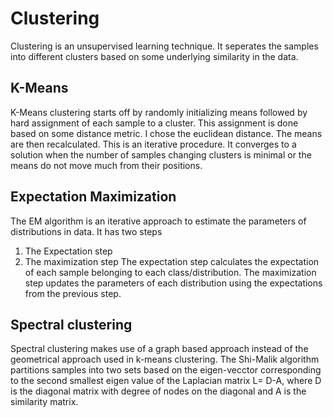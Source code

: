 # Clustering
Clustering is an unsupervised learning technique. It seperates the samples into different clusters based on some underlying similarity in the data.

## K-Means
K-Means clustering starts off by randomly initializing means followed by hard assignment of each sample to a cluster. This assignment is done based on some distance metric. I chose the euclidean distance.
The means are then recalculated. This is an iterative procedure. It converges to a solution when the number of samples changing clusters is minimal or the means do not move much from their positions.

## Expectation Maximization
The EM algorithm is an iterative approach to estimate the parameters of distributions in data. It has two steps
  1) The Expectation step
  2) The maximization step
The expectation step calculates the expectation of each sample belonging to each class/distribution. The maximization step updates the parameters of each distribution using the expectations from the previous step.

## Spectral clustering
Spectral clustering makes use of a graph based approach instead of the geometrical approach used in k-means clustering.
The Shi-Malik algorithm partitions samples into two sets based on the eigen-vecctor corresponding to the second smallest eigen value of the Laplacian matrix L= D-A, where D is the diagonal matrix with degree of nodes on the diagonal and A is the similarity matrix.
